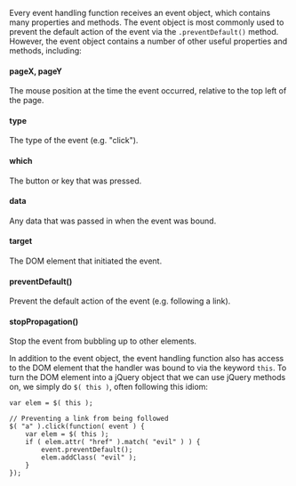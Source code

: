 <script>{
	"title": "Inside the Event Handling Function",
	"level": "beginner",
	"source": "http://jqfundamentals.com/legacy",
	"attribution": [ "jQuery Fundamentals" ]
}</script>

Every event handling function receives an event object, which contains many properties and methods. The event object is most commonly used to prevent the default action of the event via the `.preventDefault()` method. However, the event object contains a number of other useful properties and methods, including:

#### pageX, pageY

The mouse position at the time the event occurred, relative to the top left of the page.

#### type

The type of the event (e.g. "click").

#### which

The button or key that was pressed.

#### data

Any data that was passed in when the event was bound.

#### target

The DOM element that initiated the event.

#### preventDefault()

Prevent the default action of the event (e.g. following a link).

#### stopPropagation()

Stop the event from bubbling up to other elements.

In addition to the event object, the event handling function also has access to the DOM element that the handler was bound to via the keyword `this`. To turn the DOM element into a jQuery object that we can use jQuery methods on, we simply do `$( this )`, often following this idiom:

```
var elem = $( this );
```

```
// Preventing a link from being followed
$( "a" ).click(function( event ) {
	var elem = $( this );
	if ( elem.attr( "href" ).match( "evil" ) ) {
		event.preventDefault();
		elem.addClass( "evil" );
	}
});
```
